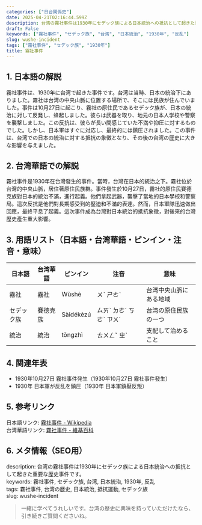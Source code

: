 ```yaml
---
categories: ["日台関係史"]
date: 2025-04-21T02:16:44.599Z
description: 台湾の霧社事件は1930年にセデック族による日本統治への抵抗として起きた重要な歴史事件です。
draft: False
keywords: ["霧社事件", "セデック族", "台湾", "日本統治", "1930年", "反乱"]
slug: wushe-incident
tags: ["霧社事件", "セデック族", "1930年"]
title: 霧社事件
---
```




## 1. 日本語の解説  
霧社事件は、1930年に台湾で起きた事件です。台湾は当時、日本の統治下にありました。霧社は台湾の中央山脈に位置する場所で、そこには民族が住んでいました。事件は10月27日に起こり、霧社の原住民であるセデック族が、日本の統治に対して反発し、蜂起しました。彼らは武器を取り、地元の日本人学校や警察を襲撃しました。この反抗は、彼らが長い間感じていた不満や抑圧に対するものでした。しかし、日本軍はすぐに対応し、最終的には鎮圧されました。この事件は、台湾での日本の統治に対する抵抗の象徴となり、その後の台湾の歴史に大きな影響を与えました。

## 2. 台湾華語での解説  
霧社事件是1930年在台灣發生的事件。當時，台灣在日本的統治之下。霧社位於台灣的中央山脈，居住著原住民族群。事件發生於10月27日，霧社的原住民賽德克族對日本的統治不滿，進行起義。他們拿起武器，襲擊了當地的日本學校和警察局。這次反抗是他們對長期感受到的壓迫和不滿的表達。然而，日本軍隊迅速做出回應，最終平息了起義。這次事件成為台灣對日本統治的抵抗象徵，對後來的台灣歷史產生重大影響。

## 3. 用語リスト（日本語・台湾華語・ピンイン・注音・意味）  
| 日本語   | 台湾華語     | ピンイン      | 注音      | 意味                           |
|----------|--------------|--------------|----------|--------------------------------|
| 霧社     | 霧社        | Wùshè        | ㄨˋ ㄕㄜˋ | 台湾中央山脈にある地域          |
| セデック族| 賽德克族    | Sàidékèzú    | ㄙㄞˋ ㄉㄜˊ ㄎㄜˋ ㄗㄨˊ | 台湾の原住民族の一つ           |
| 統治     | 統治        | tǒngzhì      | ㄊㄨㄥˇ ㄓˋ | 支配して治めること             |

## 4. 関連年表  
- 1930年10月27日 霧社事件発生（1930年10月27日 霧社事件發生）  
- 1930年 日本軍が反乱を鎮圧（1930年 日本軍鎮壓反叛）  

## 5. 参考リンク  
日本語リンク: [霧社事件 - Wikipedia](https://ja.wikipedia.org/wiki/霧社事件)  
台湾華語リンク: [霧社事件 - 維基百科](https://zh.wikipedia.org/wiki/霧社事件)

## 6. メタ情報（SEO用）  
description: 台湾の霧社事件は1930年にセデック族による日本統治への抵抗として起きた重要な歴史事件です。  
keywords: 霧社事件, セデック族, 台湾, 日本統治, 1930年, 反乱  
tags: 霧社事件, 台湾の歴史, 日本統治, 抵抗運動, セデック族  
slug: wushe-incident

> 一緒に学べてうれしいです。台湾の歴史に興味を持っていただけたなら、引き続きご質問くださいね。